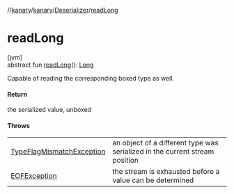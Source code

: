 //[kanary](../../../index.md)/[kanary](../index.md)/[Deserializer](index.md)/[readLong](read-long.md)

# readLong

[jvm]\
abstract fun [readLong](read-long.md)(): [Long](https://kotlinlang.org/api/latest/jvm/stdlib/kotlin/-long/index.html)

Capable of reading the corresponding boxed type as well.

#### Return

the serialized value, unboxed

#### Throws

| | |
|---|---|
| [TypeFlagMismatchException](../-type-flag-mismatch-exception/index.md) | an object of a different type was serialized in the current stream position |
| [EOFException](https://docs.oracle.com/javase/8/docs/api/java/io/EOFException.html) | the stream is exhausted before a value can be determined |
